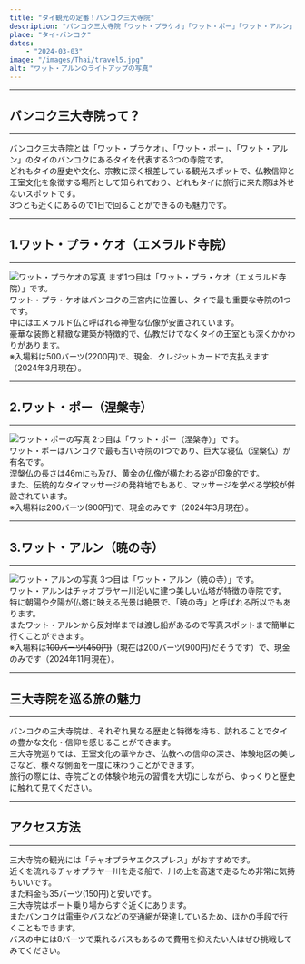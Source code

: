 ```yaml
---
title: "タイ観光の定番！バンコク三大寺院"
description: "バンコク三大寺院「ワット・プラケオ」「ワット・ポー」「ワット・アルン」を巡る旅ガイド！歴史や文化、アクセス方法、入場料情報を詳しく紹介。タイ観光の魅力を体験しよう！"
place: "タイ-バンコク"
dates:
    - "2024-03-03"
image: "/images/Thai/travel5.jpg"
alt: "ワット・アルンのライトアップの写真"
---
```


---
## バンコク三大寺院って？
---

バンコク三大寺院とは「ワット・プラケオ」、「ワット・ポー」、「ワット・アルン」のタイのバンコクにあるタイを代表する3つの寺院です。  
どれもタイの歴史や文化、宗教に深く根差している観光スポットで、仏教信仰と王室文化を象徴する場所として知られており、どれもタイに旅行に来た際は外せないスポットです。  
3つとも近くにあるので1日で回ることができるのも魅力です。  

---
## 1.ワット・プラ・ケオ（エメラルド寺院）
---

![ワット・プラケオの写真](/images/Thai/oukyuu.jpg)
まず1つ目は「ワット・プラ・ケオ（エメラルド寺院）」です。  
ワット・プラ・ケオはバンコクの王宮内に位置し、タイで最も重要な寺院の1つです。  
中にはエメラルド仏と呼ばれる神聖な仏像が安置されています。  
豪華な装飾と精緻な建築が特徴的で、仏教だけでなくタイの王室とも深くかかわりがあります。  
※入場料は500バーツ(2200円)で、現金、クレジットカードで支払えます（2024年3月現在）。  

---
## 2.ワット・ポー（涅槃寺）
---

![ワット・ポーの写真](/images/Thai/hanne.jpg)
2つ目は「ワット・ポー（涅槃寺）」です。  
ワット・ポーはバンコクで最も古い寺院の1つであり、巨大な寝仏（涅槃仏）が有名です。  
涅槃仏の長さは46mにも及び、黄金の仏像が横たわる姿が印象的です。  
また、伝統的なタイマッサージの発祥地でもあり、マッサージを学べる学校が併設されています。  
※入場料は200バーツ(900円)で、現金のみです（2024年3月現在）。  

---
## 3.ワット・アルン（暁の寺）
---

![ワット・アルンの写真](/images/Thai/arun2.jpg)
3つ目は「ワット・アルン（暁の寺）」です。  
ワット・アルンはチャオプラヤー川沿いに建つ美しい仏塔が特徴の寺院です。  
特に朝陽や夕陽が仏塔に映える光景は絶景で、「暁の寺」と呼ばれる所以でもあります。  
またワット・アルンから反対岸までは渡し船があるので写真スポットまで簡単に行くことができます。  
※入場料は<s>100バーツ(450円)</s>（現在は200バーツ(900円)だそうです）で、現金のみです（2024年11月現在）。  

---
## 三大寺院を巡る旅の魅力
---

バンコクの三大寺院は、それぞれ異なる歴史と特徴を持ち、訪れることでタイの豊かな文化・信仰を感じることができます。  
三大寺院巡りでは、王室文化の華やかさ、仏教への信仰の深さ、体験地区の美しさなど、様々な側面を一度に味わうことができます。  
旅行の際には、寺院ごとの体験や地元の習慣を大切にしながら、ゆっくりと歴史に触れて見てください。  

---
## アクセス方法
---

三大寺院の観光には「チャオプラヤエクスプレス」がおすすめです。  
近くを流れるチャオプラヤー川を走る船で、川の上を高速で走るため非常に気持ちいいです。  
また料金も35バーツ(150円)と安いです。  
三大寺院はボート乗り場からすぐ近くにあります。  
またバンコクは電車やバスなどの交通網が発達しているため、ほかの手段で行くこともできます。  
バスの中には8バーツで乗れるバスもあるので費用を抑えたい人はぜひ挑戦してみてください。  
